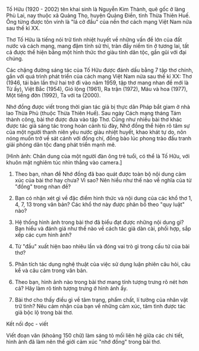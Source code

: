 Tố Hữu (1920 - 2002) tên khai sinh là Nguyễn Kim Thành, quê gốc ở làng Phù Lai, nay thuộc xã Quảng Thọ, huyện Quảng Điền, tỉnh Thừa Thiên Huế. Ông từng được tôn vinh là "lá cờ đầu" của nền thơ cách mạng Việt Nam nửa sau thế kỉ XX.

Thơ Tố Hữu là tiếng nói trữ tình nhiệt huyết về những vấn đề lớn của đất nước và cách mạng, mang đậm tính sử thi, tràn đầy niềm tin ở tương lai, tất cả được thể hiện bằng một hình thức thơ giàu tính dân tộc, gần gũi với đại chúng.

Các chặng đường sáng tác của Tố Hữu được đánh dấu bằng 7 tập thơ chính, gắn với quá trình phát triển của cách mạng Việt Nam nửa sau thế kỉ XX: Thơ (1946, tái bản lần thứ hai trở đi vào năm 1959, tập thơ mang nhan đề mới là Từ ấy), Việt Bắc (1954), Gió lộng (1961), Ra trận (1972), Máu và hoa (1977), Một tiếng đờn (1992), Ta với ta (2000).

Nhớ đồng được viết trong thời gian tác giả bị thực dân Pháp bắt giam ở nhà lao Thừa Phủ (thuộc Thừa Thiên Huế). Sau ngày Cách mạng tháng Tám thành công, bài thơ được đưa vào tập Thơ. Cũng như nhiều bài thơ khác được tác giả sáng tác trong hoàn cảnh tù đày, Nhớ đồng thể hiện rõ tâm sự của một người thanh niên yêu nước giàu nhiệt huyết, khao khát tự do, nôn nóng muốn trở về sát cánh với đồng chí, đồng bào lúc phong trào đấu tranh giải phóng dân tộc đang phát triển mạnh mẽ.

[Hình ảnh: Chân dung của một người đàn ông trẻ tuổi, có thể là Tố Hữu, với khuôn mặt nghiêm túc nhìn thẳng vào camera.]

1. Theo bạn, nhan đề Nhớ đồng đã bao quát được toàn bộ nội dung cảm xúc của bài thơ hay chưa? Vì sao? Nên hiểu như thế nào về nghĩa của từ "đồng" trong nhan đề?

2. Bạn có nhận xét gì về đặc điểm hình thức và nội dung của các khổ thơ 1, 4, 7, 13 trong văn bản? Các khổ thơ này được phân bố theo "quy luật" nào?

3. Hệ thống hình ảnh trong bài thơ đã biểu đạt được những nội dung gì? Bạn hiểu và đánh giá như thế nào về cách tác giả dàn cài, phối hợp, sắp xếp các cụm hình ảnh?

4. Từ "đầu" xuất hiện bao nhiêu lần và đóng vai trò gì trong cấu tứ của bài thơ?

5. Phân tích tác dụng nghệ thuật của việc sử dụng luận phiên câu hỏi, câu kể và câu cảm trong văn bản.

6. Theo bạn, hình ảnh nào trong bài thơ mang tính tượng trưng rõ nét hơn cả? Hãy làm rõ tính tượng trưng ở hình ảnh ấy.

7. Bài thơ cho thấy điều gì về tâm trạng, phẩm chất, lí tưởng của nhân vật trữ tình? Nêu cảm nhận của bạn về những cảm xúc, tâm tình được tác giả bộc lộ trong bài thơ.

Kết nối đọc - viết

Viết đoạn văn (khoảng 150 chữ) làm sáng tỏ mối liên hệ giữa các chi tiết, hình ảnh đã làm nên thế giới cảm xúc "nhớ đồng" trong bài thơ.